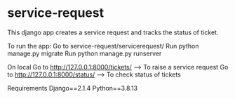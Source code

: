 # service-request
This django app creates a service request and tracks the status of ticket.

To run the app:
Go to service-request/servicerequest/
Run python manage.py migrate
Run python manage.py runserver

On local
Go to http://127.0.0.1:8000/tickets/ --> To raise a service request
Go to http://127.0.0.1:8000/status/ --> To check status of tickets

Requirements
Django==2.1.4
Python==3.8.13
